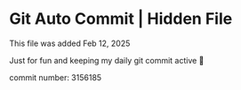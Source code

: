 # Git Auto Commit | Hidden File

This file was added Feb 12, 2025

Just for fun and keeping my daily git commit active 🤪

commit number: 3156185

